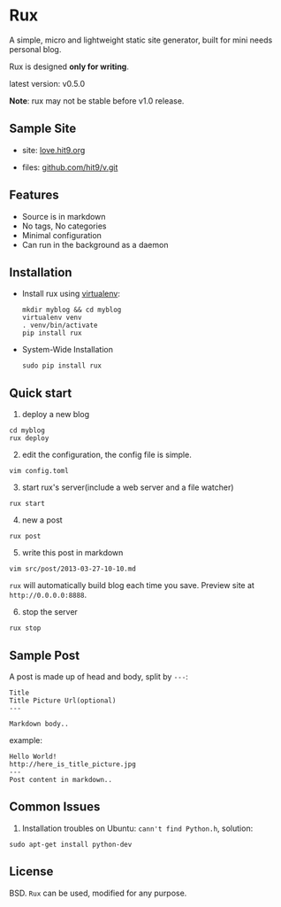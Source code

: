 Rux
===

A simple, micro and lightweight static site generator, built for mini needs personal blog.

Rux is designed **only for writing**.

latest version: v0.5.0

**Note**: rux may not be stable before v1.0 release.

Sample Site
-----------

- site: [love.hit9.org](http://love.hit9.org)

- files: [github.com/hit9/v.git](https://github.com/hit9/v.git)

Features
--------

- Source is in markdown 
- No tags, No categories
- Minimal configuration
- Can run in the background as a daemon

Installation
------------

- Install rux using [virtualenv](http://www.virtualenv.org/):

  ```
  mkdir myblog && cd myblog
  virtualenv venv
  . venv/bin/activate
  pip install rux
  ```

- System-Wide Installation

  ```
  sudo pip install rux
  ```

Quick start
-----------

1. deploy a new blog

  ```
  cd myblog
  rux deploy
  ```

2. edit the configuration, the config file is simple.

  ```
  vim config.toml
  ```

3. start rux's server(include a web server and a file watcher)

  ```
  rux start
  ```

4. new a post

  ```
  rux post
  ```

5. write this post in markdown

  ```
  vim src/post/2013-03-27-10-10.md
  ```

  `rux` will automatically build blog each time you save. Preview site at `http://0.0.0.0:8888`.

6. stop the server

  ```
  rux stop
  ```

Sample Post
-----------

A post is made up of head and body, split by `---`:

  ```
  Title
  Title Picture Url(optional)
  ---

  Markdown body..
  ```

  example:

  ```
  Hello World!
  http://here_is_title_picture.jpg
  ---
  Post content in markdown..
  ```

Common Issues
--------------

1. Installation troubles on Ubuntu: `cann't find Python.h`, solution:

  ```
  sudo apt-get install python-dev
  ```

License
-------

BSD. `Rux` can be used, modified for any purpose.
